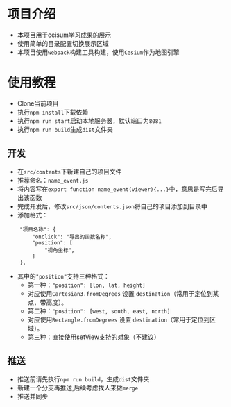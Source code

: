 # 项目介绍 #
- 本项目用于ceisum学习成果的展示
- 使用简单的目录配置切换展示区域
- 本项目使用`webpack`构建工具构建，使用`Cesium`作为地图引擎
# 使用教程 #
- Clone当前项目
- 执行`npm install`下载依赖
- 执行`npm run start`启动本地服务器，默认端口为`8081`
- 执行`npm run build`生成`dist`文件夹
## 开发 ##
- 在`src/contents`下新建自己的项目文件
- 推荐命名：`name_event.js`
- 将内容写在`export function name_event(viewer){...}`中，意思是写完后导出该函数
- 完成开发后，修改`src/json/contents.json`将自己的项目添加到目录中
- 添加格式：
```
    "项目名称": {
        "onclick": "导出的函数名称",
        "position": [
            "视角坐标",  
        ]
    },
```
- 其中的`"position"`支持三种格式：
    - 第一种：`"position": [lon, lat, height]`
    - 对应使用`Cartesian3.fromDegrees` 设置 `destination`（常用于定位到某点，带高度）。
    - 第二种：`"position": [west, south, east, north]`
    - 对应使用`Rectangle.fromDegrees` 设置 `destination`（常用于定位到区域）。
    - 第三种：直接使用setView支持的对象（不建议）
## 推送 ##
- 推送前请先执行`npm run build`，生成`dist`文件夹
- 新建一个分支再推送,后续考虑找人来做`merge`
- 推送并同步